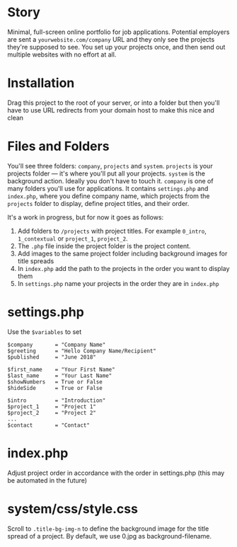 # Story
Minimal, full-screen online portfolio for job applications. Potential employers are sent a `yourwebsite.com/company` URL and they only see the projects they're supposed to see. You set up your projects once, and then send out multiple websites with no effort at all.

# Installation
Drag this project to the root of your server, or into a folder but then you'll have to use URL redirects from your domain host to make this nice and clean

# Files and Folders
You'll see three folders: `company`, `projects` and `system`.
`projects` is your projects folder — it's where you'll put all your projects.
`system` is the background action. Ideally you don't have to touch it.
`company` is one of many folders you'll use for applications. It contains `settings.php` and `index.php`, where you define company name, which projects from the `projects` folder to display, define project titles, and their order.

It's a work in progress, but for now it goes as follows:
1. Add folders to `/projects` with project titles. For example `0_intro`, `1_contextual` or `project_1`, `project_2`.
2. The `.php` file inside the project folder is the project content. 
3. Add images to the same project folder including background images for title spreads
4. In `index.php` add the path to the projects in the order you want to display them
5. In `settings.php` name your projects in the order they are in `index.php`

# settings.php
Use the `$variables` to set

    $company       = "Company Name"
    $greeting      = "Hello Company Name/Recipient"
    $published     = "June 2018"

    $first_name    = "Your First Name"
    $last_name     = "Your Last Name"
    $showNumbers   = True or False
    $hideSide      = True or False

    $intro         = "Introduction"
    $project_1     = "Project 1"
    $project_2     = "Project 2"
    ...
    $contact       = "Contact"

# index.php
Adjust project order in accordance with the order in settings.php (this may be automated in the future)

# system/css/style.css
Scroll to `.title-bg-img-n` to define the background image for the title spread of a project. By default, we use 0.jpg as background-filename. 

